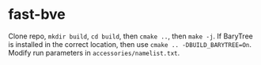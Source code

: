 # fast-bve

Clone repo, `mkdir build`, `cd build`, then `cmake ..`, then `make -j`. If BaryTree is installed in the correct location, then use `cmake .. -DBUILD_BARYTREE=On`. Modify run parameters in `accessories/namelist.txt`.
